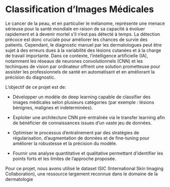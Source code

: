 # Classification d’Images Médicales

Le cancer de la peau, et en particulier le mélanome, représente une menace sérieuse pour la santé mondiale en raison de sa capacité à évoluer rapidement et à devenir mortel s’il n’est pas détecté à temps. La détection précoce est donc cruciale pour améliorer les chances de survie des patients. Cependant, le diagnostic manuel par les dermatologues peut être sujet à des erreurs dues à la variabilité des lésions cutanées et à la charge de travail importante. Dans ce contexte, l’intelligence artificielle (IA), notamment les réseaux de neurones convolutionnels (CNN) et les techinques de vision par ordinateur offrent une solution prometteuse pour assister les professionnels de santé en automatisant et en améliorant la précision du diagnostic.
	
L’objectif de ce projet est de:

* Développer un modèle de deep learning capable de classifier des images médicales selon plusieurs catégories (par exemple : lésions bénignes, malignes et indeterminées).
* Exploiter une architecture CNN pré-entraînée via le transfer learning afin de bénéficier de connaissances issues d’un vaste jeu de données.
		
* Optimiser le processus d’entraînement par des stratégies de régularisation, d’augmentation de données et de fine-tuning pour améliorer la robustesse et la précision du modèle.
		
* Fournir une analyse quantitative et qualitative permettant d’identifier les points forts et les limites de l’approche proposée.

Pour ce projet, nous avons utilisé le dataset ISIC (International Skin Imaging Collaboration), une ressource largement reconnue dans le domaine de la dermatologie
